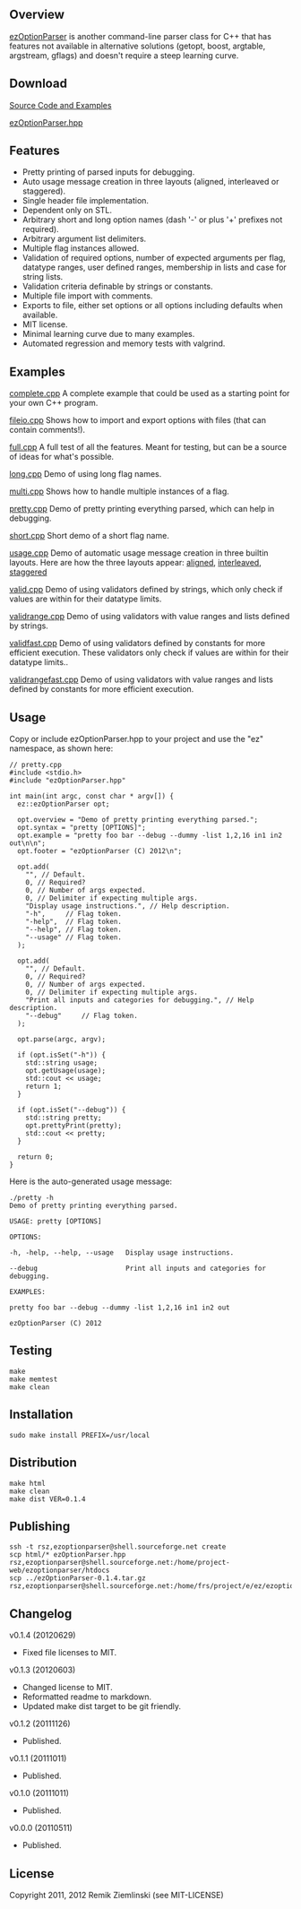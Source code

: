 Overview
--------
[ezOptionParser](http://sourceforge.net/projects/ezoptionparser/) is another command-line parser class for C++ that has features not available in alternative solutions (getopt, boost, argtable, argstream, gflags) and doesn't require a steep learning curve.

Download
--------
[Source Code and Examples](http://sourceforge.net/projects/ezoptionparser/files/)

[ezOptionParser.hpp](ezOptionParser.hpp)

Features
--------
-   Pretty printing of parsed inputs for debugging.
-   Auto usage message creation in three layouts (aligned, interleaved or staggered).
-   Single header file implementation.
-   Dependent only on STL.
-   Arbitrary short and long option names (dash '-' or plus '+' prefixes not required).
-   Arbitrary argument list delimiters.
-   Multiple flag instances allowed.
-   Validation of required options, number of expected arguments per flag, datatype ranges, user defined ranges, membership in lists and case for string lists.
-   Validation criteria definable by strings or constants.
-   Multiple file import with comments.
-   Exports to file, either set options or all options including defaults when available. 
-   MIT license.
-   Minimal learning curve due to many examples.
-   Automated regression and memory tests with valgrind.

Examples
--------
[complete.cpp](complete.html)
A complete example that could be used as a starting point for your own C++ program.

[fileio.cpp](fileio.html)
Shows how to import and export options with files (that can contain comments!).

[full.cpp](full.html)
A full test of all the features. Meant for testing, but can be a source of ideas for what's possible.

[long.cpp](long.html)
Demo of using long flag names.

[multi.cpp](multi.html)
Shows how to handle multiple instances of a flag.

[pretty.cpp](pretty.html)
Demo of pretty printing everything parsed, which can help in debugging.

[short.cpp](short.html)
Short demo of a short flag name.

[usage.cpp](usage.html)
Demo of automatic usage message creation in three builtin layouts.
Here are how the three layouts appear:
[aligned](aligned.html), [interleaved](interleaved.html), [staggered](staggered.html)

[valid.cpp](valid.html)
Demo of using validators defined by strings, which only check if values are within for their datatype limits.

[validrange.cpp](validrange.html)
Demo of using validators with value ranges and lists defined by strings.

[validfast.cpp](validfast.html)
Demo of using validators defined by constants for more efficient execution. These validators only check if values are within for their datatype limits..

[validrangefast.cpp](validrangefast.html)
Demo of using validators with value ranges and lists defined by constants for more efficient execution.

Usage
-----
Copy or include ezOptionParser.hpp to your project and use the "ez" namespace, as shown here:

    // pretty.cpp
    #include <stdio.h>
    #include "ezOptionParser.hpp"

    int main(int argc, const char * argv[]) {
      ez::ezOptionParser opt;

      opt.overview = "Demo of pretty printing everything parsed.";
      opt.syntax = "pretty [OPTIONS]";
      opt.example = "pretty foo bar --debug --dummy -list 1,2,16 in1 in2 out\n\n";
      opt.footer = "ezOptionParser (C) 2012\n";
      
      opt.add(
        "", // Default.
        0, // Required?
        0, // Number of args expected.
        0, // Delimiter if expecting multiple args.
        "Display usage instructions.", // Help description.
        "-h",     // Flag token. 
        "-help",  // Flag token.
        "--help", // Flag token.
        "--usage" // Flag token.
      );

      opt.add(
        "", // Default.
        0, // Required?
        0, // Number of args expected.
        0, // Delimiter if expecting multiple args.
        "Print all inputs and categories for debugging.", // Help description.
        "--debug"     // Flag token. 
      );

      opt.parse(argc, argv);

      if (opt.isSet("-h")) {
      	std::string usage;
        opt.getUsage(usage);
        std::cout << usage;
        return 1;
      }
      
      if (opt.isSet("--debug")) {
        std::string pretty;
        opt.prettyPrint(pretty);
        std::cout << pretty;
      }

      return 0;
    }

Here is the auto-generated usage message:

    ./pretty -h
    Demo of pretty printing everything parsed.

    USAGE: pretty [OPTIONS]

    OPTIONS:

    -h, -help, --help, --usage   Display usage instructions.

    --debug                      Print all inputs and categories for debugging.

    EXAMPLES:

    pretty foo bar --debug --dummy -list 1,2,16 in1 in2 out

    ezOptionParser (C) 2012

    
Testing
-------
    make
    make memtest
    make clean

Installation
------------
    sudo make install PREFIX=/usr/local

Distribution
------------
    make html
    make clean
    make dist VER=0.1.4

Publishing
----------
    ssh -t rsz,ezoptionparser@shell.sourceforge.net create 
    scp html/* ezOptionParser.hpp rsz,ezoptionparser@shell.sourceforge.net:/home/project-web/ezoptionparser/htdocs
    scp ../ezOptionParser-0.1.4.tar.gz rsz,ezoptionparser@shell.sourceforge.net:/home/frs/project/e/ez/ezoptionparser

Changelog
---------
v0.1.4 (20120629)

-   Fixed file licenses to MIT.

v0.1.3 (20120603)

-   Changed license to MIT.
-   Reformatted readme to markdown.
-   Updated make dist target to be git friendly.

v0.1.2 (20111126)

-   Published.

v0.1.1 (20111011)

-   Published.

v0.1.0 (20111011)

-   Published.

v0.0.0 (20110511)

-   Published.

License
-------
Copyright 2011, 2012 Remik Ziemlinski (see MIT-LICENSE)

<link rel="stylesheet" href="http://yandex.st/highlightjs/7.0/styles/default.min.css">
<script src="http://yandex.st/highlightjs/7.0/highlight.min.js"></script>
<script>hljs.initHighlightingOnLoad();</script>
